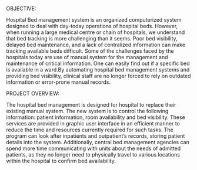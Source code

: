 OBJECTIVE:

Hospital Bed management system is an organized computerized system designed to deal with day-today operations of hospital beds. However, when running a large medical centre or chain of hospitals,
we understand that bed tracking is more challenging than it seems. Poor bed visibility, delayed bed
maintenance, and a lack of centralized information can make tracking available beds difficult. Some
of the challenges faced by the hospitals today are use of manual system for the management and
maintenance of critical information. One can easily find out if a specific bed is available in a ward.By
automating hospital bed management systems and providing bed visibility, clinical staff are no longer
forced to rely on outdated information or error-prone manual records.


PROJECT OVERVIEW:

The hospital bed management is designed for hospital to replace their existing manual system. The
new system is to control the following information: patient information, room availability and bed
visibility. These services are provided in graphic user interface in an efficient manner to reduce the
time and resources currently required for such tasks. The program can look after inpatients and
outpatient’s records, storing patient details into the system. Additionally, central bed management
agencies can spend more time communicating with units about the needs of admitted patients, as
they no longer need to physically travel to various locations within the hospital to confirm bed
availability.
